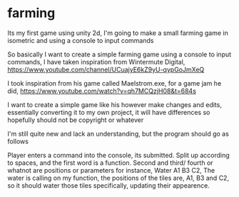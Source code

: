 # farming
Its my first game using unity 2d, I'm going to make a small farming game in isometric and using a console to input commands

So basically I want to create a simple farming game using a console to input commands, I have taken inspiration from Wintermute Digital, https://www.youtube.com/channel/UCuajyE6kZ9yU-qypGoJmXeQ

I took inspiration from his game called Maelstrom.exe, for a game jam he did, https://www.youtube.com/watch?v=qh7MCQzjH08&t=684s

I want to create a simple game like his however make changes and edits, essentially converting it to my own project, it will have differences so hopefully should not be copyright or whatever 

I'm still quite new and lack an understanding, but the program should go as follows

Player enters a command into the console, its submitted. Split up according to spaces, and the first word is a function. Second and third/ fourth or whatnot are positions or parameters
for instance, Water A1 B3 C2, The water is calling on my function, the positions of the tiles are, A1, B3 and C2, so it should water those tiles specifically, updating their appearence.
